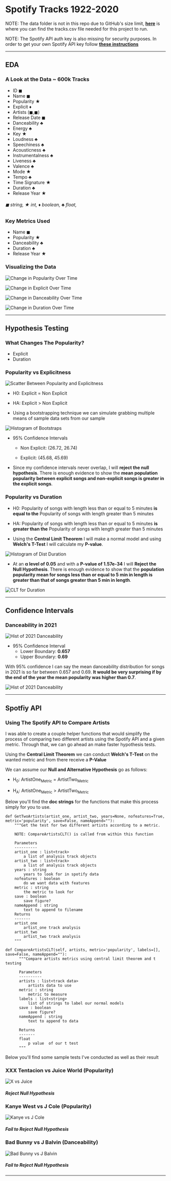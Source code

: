# Spotify Tracks 1922-2020

NOTE: The data folder is not in this repo due to GitHub's size limit, **[here](https://www.kaggle.com/yamaerenay/spotify-dataset-19212020-160k-tracks)** is where you can find the tracks.csv file needed for this project to run.

NOTE: The Spotify API auth key is also missing for security purposes. In order to get your own Spotify API key follow **[these instructions](https://developer.spotify.com/documentation/web-api/quick-start/)**

---
## EDA

### A Look at the Data ~ 600k Tracks

* ID ◼
* Name ◼
* Popularity ★
* Explicit ♦
* Artists (◼,◼)
* Release Date ◼
* Danceability ♣
* Energy ♣
* Key  ★
* Loudness ♣
* Speechiness ♣
* Acousticness ♣
* Instrumentalness ♣
* Liveness ♣
* Valence ♣
* Mode	 ★
* Tempo ♣
* Time Signature  ★
* Duration ♣
* Release Year ★

###### ◼ string, ★ int, ♦ boolean, ♣ float,  

### Key Metrics Used
* Name ◼
* Popularity ★
* Danceability ♣
* Duration ♣
* Release Year ★

### Visualizing the Data

![Change in Popularity Over Time](./plots/years-plotted-popularity.png)

![Change in Explicit Over Time](./plots/years-plotted-explicit.png)

![Change in Danceability Over Time](./plots/years-plotted-danceability.png)

![Change in Duration Over Time](./plots/years-plotted-duration.png)

---

## Hypothesis Testing

### What Changes The Popularity?

* Explicit
* Duration

### Popularity vs Explicitness

![Scatter Between Popularity and Explicitness](./plots/cat-scatter-explicit-pop.png)

* H0: Explicit = Non Explicit

* HA: Explicit > Non Explicit

* Using a bootstrapping technique we can simulate grabbing multiple means of sample data sets from our sample

![Histogram of Bootstraps](./plots/bootstrapped-explicit-popularity.png)

* 95% Confidence Intervals
  * Non Explicit: (26.72, 26.74)

  * Explicit: (45.68, 45.69)

* Since my confidence intervals never overlap, I will __reject the null hypothesis__. There is enough evidence to show the __mean population popularity between explicit songs and non-explicit songs is greater in the explicit songs__.

### Popularity vs Duration

* H0: Popularity of songs with length less than or equal to 5 minutes __is equal to the__  Popularity of songs with length greater than 5 minutes

* HA: Popularity of songs with length less than or equal to 5 minutes __is greater than the__  Popularity of songs with length greater than 5 minutes

* Using the __Central Limit Theorem__ I will make a normal model and using __Welch's T-Test__ I will calculate my __P-value__.

![Histogram of Dist Duration](./plots/popularity-hist-durations_lte5_gt5.png)

* At an __α level of 0.05__ and with a __P-value of 1.57e-34__ I will __Reject the Null Hypothesis__. There is enough evidence to show that the __population popularity mean for songs less than or equal to 5 min in length is greater than that of songs greater than 5 min in length__.

![CLT for Duration](./plots/duration_popularity_clt_norm.png)

---

## Confidence Intervals

### Danceability in 2021

![Hist of 2021 Danceability](./plots/popularity-hist-danceability-2021.png)

* 95% Confidence Interval
  * Lower Boundary: __0.657__
  * Upper Boundary: __0.69__

With 95% confidence I can say the mean danceability distribution for songs in 2021 is so far between 0.657 and 0.69. __It would be very surprising if by the end of the year the mean popularity was higher than 0.7__.

![Hist of 2021 Danceability](./plots/danceability-2021.png)

---

## Spotfiy API

### Using The Spotify API to Compare Artists

I was able to create a couple helper functions that would simplify the process of comparing two different artists using the Spotify API and a given metric. Through that, we can go ahead an make faster hypothesis tests.

Using the __Central Limit Theorem__ we can conduct __Welch's T-Test__ on the wanted metric and from there receive a __P-Value__

We can assume our __Null and Alternative Hypothesis__ go as follows:
  * H<sub>0</sub>: ArtistOne<sub>Metric</sub> = ArtistTwo<sub>Metric</sub>

  * H<sub>A</sub>: ArtistOne<sub>Metric</sub> > ArtistTwo<sub>Metric</sub>

Below you'll find the __doc strings__ for the functions that make this process simply for you to use.

```
def GetTwoArtists(artist_one, artist_two, years=None, nofeatures=True, metric='popularity', save=False, nameAppend=""):
    """Get the test for two different artists according to a metric.

    NOTE: CompareArtistsCLT() is called from within this function

    Parameters
    ----------
    artist_one : list<track>
        a list of analysis track objects
    artist_two : list<track>
        a list of analysis track objects
    years : string
        years to look for in spotify data
    nofeatures : boolean
        do we want data with features
    metric : string
        the metric to look for
    save : boolean
        save figure?
    nameAppend : string
        text to append to filename
    Returns
    -------
    artist_one
        artist_one track analysis
    artist_two
        artist_two track analysis
    """

def CompareArtistsCLT(self, artists, metric='popularity', labels=[], save=False, nameAppend=""):
      """Compare artists metrics using central limit theorem and t testing

      Parameters
      ----------
      artists : list<track data>
          artists data to use
      metric : string
          metric to measure
      labels : list<string>
          list of strings to label our normal models
      save : boolean
          save figure?
      nameAppend : string
          text to append to data

      Returns
      -------
      float
          p value  of our t test
      """
```

Below you'll find some sample tests I've conducted as well as their result

### XXX Tentacion vs Juice World (Popularity)

![X vs Juice](./plots/comparison-testing-popularity-XXX_Tentacion>Juice_World-.png)

##### __Reject Null Hypothesis__

### Kanye West vs J Cole (Popularity)

![Kanye vs J Cole](./plots/comparison-testing-popularity-J_Cole>Kanye_West-.png)

##### __Fail to Reject Null Hypothesis__

### Bad Bunny vs J Balvin (Danceability)

![Bad Bunny vs J Balvin](./plots/comparison-testing-danceability-Bad_Bunny>J_Balvin-.png)

##### __Fail to Reject Null Hypothesis__

---
